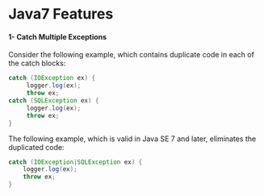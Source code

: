 # Java7 Features 
#### 1- Catch Multiple Exceptions 
Consider the following example, which contains duplicate code in each of the catch blocks:
```java
catch (IOException ex) {
     logger.log(ex);
     throw ex;
catch (SQLException ex) {
     logger.log(ex);
     throw ex;
}
```
The following example, which is valid in Java SE 7 and later, eliminates the duplicated code:
```java
catch (IOException|SQLException ex) {
    logger.log(ex);
    throw ex;
}
```